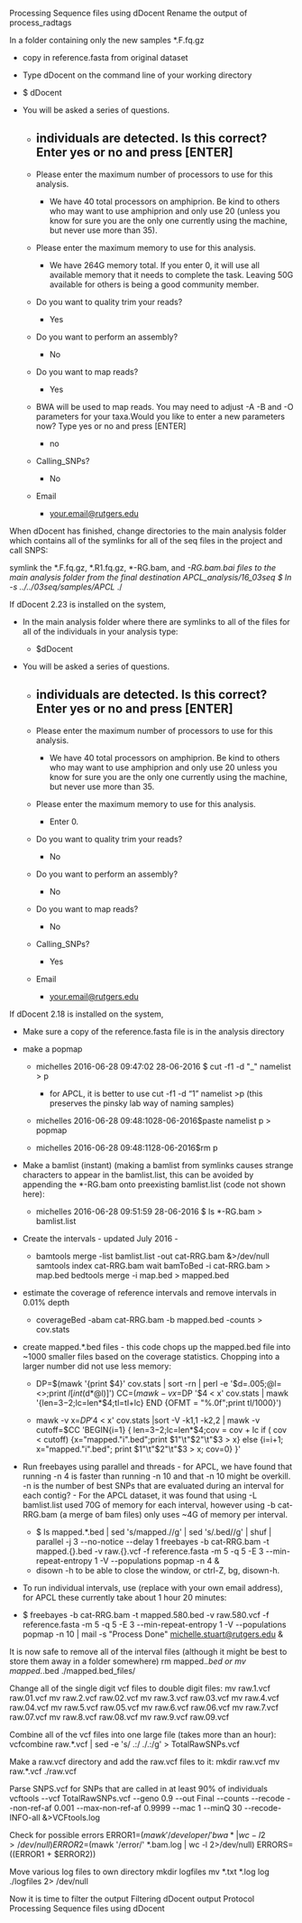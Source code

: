 Processing Sequence files using dDocent
Rename the output of process_radtags

In a folder containing only the new samples *.F.fq.gz

- copy in reference.fasta from original dataset
- Type dDocent on the command line of your working directory

- $ dDocent
- You will be asked a series of questions.
    - ## individuals are detected. Is this correct? Enter yes or no and press [ENTER]
    - Please enter the maximum number of processors to use for this analysis.

        - We have 40 total processors on amphiprion.   Be kind to others who may want to use amphiprion and only use 20 (unless you know for sure you are the only one currently using the machine, but never use more than 35).
    - Please enter the maximum memory to use for this analysis.

        - We have 264G memory total.  If you enter 0, it will use all available memory that it needs to complete the task. Leaving 50G available for others is being a good community member.
    - Do you want to quality trim your reads?

        - Yes
    - Do you want to perform an assembly?

        - No
    - Do you want to map reads?

        - Yes
    - BWA will be used to map reads.  You may need to adjust -A -B and -O parameters for your taxa.Would you like to enter a new parameters now? Type yes or no and press [ENTER]

        - no
    - Calling_SNPs?

        - No
    - Email

        - your.email@rutgers.edu

When dDocent has finished, change directories to the main analysis folder which contains all of the symlinks for all of the seq files in the project and call SNPS:

symlink the *.F.fq.gz, *.R1.fq.gz, *-RG.bam, and *-RG.bam.bai files to the main analysis folder from the final destination
APCL_analysis/16_03seq $ ln -s ../../03seq/samples/APCL* ./

If dDocent 2.23 is installed on the system,

- In the main analysis folder where there are symlinks to all of the files for all of the individuals in your analysis type:

    - $dDocent

- You will be asked a series of questions.
    - ## individuals are detected. Is this correct? Enter yes or no and press [ENTER]
    - Please enter the maximum number of processors to use for this analysis.

        - We have 40 total processors on amphiprion.   Be kind to others who may want to use amphiprion and only use 20 unless you know for sure you are the only one currently using the machine, but never use more than 35.
    - Please enter the maximum memory to use for this analysis.

        - Enter 0.
    - Do you want to quality trim your reads?

        - No
    - Do you want to perform an assembly?

        - No
    - Do you want to map reads?

        - No
    - Calling_SNPs?

        - Yes
    - Email

        - your.email@rutgers.edu

If dDocent 2.18 is installed on the system,

- Make sure a copy of the reference.fasta file is in the analysis directory
- make a popmap
    - michelles 2016-06-28 09:47:02 28-06-2016 $ cut -f1 -d "_" namelist > p

        - for APCL, it is better to use cut -f1 -d “1” namelist >p (this preserves the pinsky lab way of naming samples)
    - michelles 2016-06-28 09:48:1028-06-2016$paste namelist p > popmap
    - michelles 2016-06-28 09:48:1128-06-2016$rm p
- Make a bamlist (instant) (making a bamlist from symlinks causes strange characters to appear in the bamlist.list, this can be avoided by appending the *-RG.bam onto preexisting bamlist.list (code not shown here):
    - michelles 2016-06-28 09:51:59 28-06-2016 $ ls *-RG.bam > bamlist.list
- Create the intervals - updated July 2016 -
    - bamtools merge -list bamlist.list -out cat-RRG.bam &>/dev/null
samtools index cat-RRG.bam
wait
bamToBed -i cat-RRG.bam > map.bed
bedtools merge -i map.bed > mapped.bed
- estimate the coverage of reference intervals and remove intervals in 0.01% depth
    - coverageBed -abam cat-RRG.bam -b mapped.bed -counts > cov.stats
- create mapped.*.bed files - this code chops up the mapped.bed file into ~1000 smaller files based on the coverage statistics.  Chopping into a larger number did not use less memory:
    - DP=$(mawk '{print $4}' cov.stats | sort -rn | perl -e '$d=.005;@l=<>;print $l[int($d*@l)]')
CC=$( mawk -v x=$DP '$4 < x' cov.stats | mawk '{len=$3-$2;lc=len*$4;tl=tl+lc} END {OFMT = "%.0f";print tl/1000}')

    -  mawk -v x=$DP '$4 < x' cov.stats |sort -V -k1,1 -k2,2 | mawk -v cutoff=$CC 'BEGIN{i=1}
        {
        len=$3-$2;lc=len*$4;cov = cov + lc
        if ( cov < cutoff) {x="mapped."i".bed";print $1"\t"$2"\t"$3 > x}
        else {i=i+1; x="mapped."i".bed"; print $1"\t"$2"\t"$3 > x; cov=0}
        }'

- Run freebayes using parallel and threads - for APCL, we have found that running -n 4 is faster than running -n 10 and that -n 10 might be overkill.  -n is the number of best SNPs that are evaluated during an interval for each contig? - For the APCL dataset, it was found that using -L bamlist.list used 70G of memory for each interval, however using -b cat-RRG.bam (a merge of bam files) only uses ~4G of memory per interval.
    - $ ls mapped.*.bed | sed 's/mapped.//g' | sed 's/.bed//g' | shuf | parallel -j 3 --no-notice --delay 1 freebayes -b cat-RRG.bam -t mapped.{}.bed -v raw.{}.vcf -f reference.fasta -m 5 -q 5 -E 3 --min-repeat-entropy 1 -V --populations popmap -n 4 &
    - disown -h to be able to close the window, or ctrl-Z, bg, disown-h.
- To run individual intervals, use (replace with your own email address), for APCL these currently take about 1 hour 20 minutes:
- $ freebayes -b cat-RRG.bam -t mapped.580.bed -v raw.580.vcf -f reference.fasta -m 5 -q 5 -E 3 --min-repeat-entropy 1 -V --populations popmap -n 10 | mail -s "Process Done" michelle.stuart@rutgers.edu &

It is now safe to remove all of the interval files (although it might be best to store them away in a folder somewhere)
rm mapped.*.bed
or
mv mapped.*.bed ./mapped.bed_files/

Change all of the single digit vcf files to double digit files:
    mv raw.1.vcf raw.01.vcf
    mv raw.2.vcf raw.02.vcf
    mv raw.3.vcf raw.03.vcf
    mv raw.4.vcf raw.04.vcf
    mv raw.5.vcf raw.05.vcf
    mv raw.6.vcf raw.06.vcf
    mv raw.7.vcf raw.07.vcf
    mv raw.8.vcf raw.08.vcf
    mv raw.9.vcf raw.09.vcf

Combine all of the vcf files into one large file  (takes more than an hour):
vcfcombine raw.*.vcf | sed -e 's/    \.\:/    \.\/\.\:/g' > TotalRawSNPs.vcf

Make a raw.vcf directory and add the raw.vcf files to it:
        mkdir raw.vcf
    mv raw.*.vcf ./raw.vcf

Parse SNPS.vcf for SNPs that are called in at least 90% of individuals
    vcftools --vcf TotalRawSNPs.vcf --geno 0.9 --out Final --counts --recode --non-ref-af 0.001 --max-non-ref-af 0.9999 --mac 1 --minQ 30 --recode-INFO-all &>VCFtools.log

Check for possible errors
ERROR1=$(mawk '/developer/' bwa* | wc -l 2>/dev/null)
ERROR2=$(mawk '/error/' *.bam.log | wc -l 2>/dev/null)
ERRORS=$(($ERROR1 + $ERROR2))

Move various log files to own directory
mkdir logfiles
mv *.txt *.log log ./logfiles 2> /dev/null

Now it is time to filter the output
Filtering dDocent output Protocol
Processing Sequence files using dDocent
